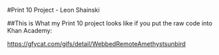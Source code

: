 #Print 10 Project - Leon Shainski

##This is What my Print 10 project looks like if you put the raw code into Khan Academy:

https://gfycat.com/gifs/detail/WebbedRemoteAmethystsunbird
